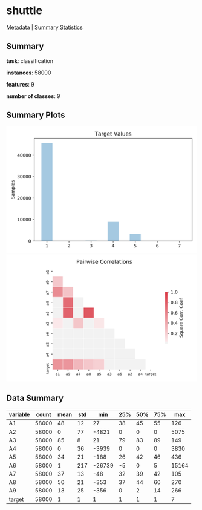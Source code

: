 # shuttle

[Metadata](metadata.yaml) | [Summary Statistics](summary_stats.csv)

## Summary

**task**: classification

**instances**: 58000

**features**: 9

**number of classes**: 9

## Summary Plots

![Labels](label.svg)
![Corr](corr.svg)

## Data Summary

|	variable	|	count	|	mean	|	std	|	min	|	25%	|	50%	|	75%	|	max|
| --- | --- | --- | --- | --- | --- | --- | --- | --- |
|	A1	|	58000	|	48	|	12	|	27	|	38	|	45	|	55	|	126
|	A2	|	58000	|	0	|	77	|	-4821	|	0	|	0	|	0	|	5075
|	A3	|	58000	|	85	|	8	|	21	|	79	|	83	|	89	|	149
|	A4	|	58000	|	0	|	36	|	-3939	|	0	|	0	|	0	|	3830
|	A5	|	58000	|	34	|	21	|	-188	|	26	|	42	|	46	|	436
|	A6	|	58000	|	1	|	217	|	-26739	|	-5	|	0	|	5	|	15164
|	A7	|	58000	|	37	|	13	|	-48	|	32	|	39	|	42	|	105
|	A8	|	58000	|	50	|	21	|	-353	|	37	|	44	|	60	|	270
|	A9	|	58000	|	13	|	25	|	-356	|	0	|	2	|	14	|	266
|	target	|	58000	|	1	|	1	|	1	|	1	|	1	|	1	|	7
